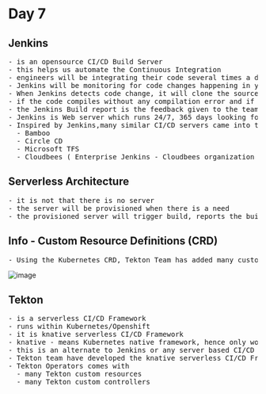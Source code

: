 # Day 7

## Jenkins 
<pre>
- is an opensource CI/CD Build Server
- this helps us automate the Continuous Integration
- engineers will be integrating their code several times a day into the dev branch on the GitHub or similar version control
- Jenkins will be monitoring for code changes happening in your project code repository 
- When Jenkins detects code change, it will clone the source code, it trigger build, as part of the build automated test cases will be executed to find defects
- if the code compiles without any compilation error and if all the automated test cases passes, the build will result in success otherwise the build will fail
- the Jenkins Build report is the feedback given to the team
- Jenkins is Web server which runs 24/7, 365 days looking for code changes
- Inspired by Jenkins,many similar CI/CD servers came into the market
  - Bamboo
  - Circle CD
  - Microsoft TFS
  - Cloudbees ( Enterprise Jenkins - Cloudbees organization provides support worldwide )
</pre>

## Serverless Architecture
<pre>
- it is not that there is no server
- the server will be provisioned when there is a need
- the provisioned server will trigger build, reports the build status, and then the server will be disposed
</pre>

## Info - Custom Resource Definitions (CRD)
<pre>
- Using the Kubernetes CRD, Tekton Team has added many custom resources
</pre>  
![image](https://github.com/user-attachments/assets/a24f265d-22d2-4037-bd0b-0873ada4e06a)


## Tekton 
<pre>
- is a serverless CI/CD Framework
- runs within Kubernetes/Openshift
- it is knative serverless CI/CD Framework
- knative - means Kubernetes native framework, hence only works in Kubernetes and Openshift
- this is an alternate to Jenkins or any server based CI/CD Build Servers
- Tekton team have developed the knative serverless CI/CD Framework as an Openshift/Kubenetes Operator
- Tekton Operators comes with
  - many Tekton custom resources
  - many Tekton custom controllers
</pre>

